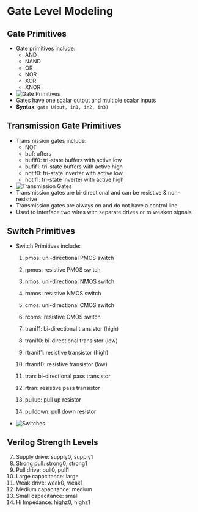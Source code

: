 # Gate Level Modeling

## Gate Primitives

* Gate primitives include:
  * AND
  * NAND
  * OR
  * NOR
  * XOR
  * XNOR
* ![Gate Primitives](http://www.asic-world.com/images/verilog/combo_gates.gif)
* Gates have one scalar output and multiple scalar inputs
* **Syntax**: `gate U(out, in1, in2, in3)`

## Transmission Gate Primitives

* Transmission gates include:
  * NOT
  * buf: uffers
  * bufif0: tri-state buffers with active low
  * bufif1: tri-state buffers with active high
  * notif0: tri-state inverter with active low
  * notif1: tri-state inverter with active high
* ![Transmission Gates](http://www.asic-world.com/images/verilog/bufs.gif)
* Transmission gates are bi-directional and can be resistive & non-resistive
* Transmission gates are always on and do not have a control line
* Used to interface two wires with separate drives or to weaken signals

## Switch Primitives

* Switch Primitives include:
  1. pmos: uni-directional PMOS switch
  1. rpmos: resistive PMOS switch

  2. nmos: uni-directional NMOS switch
  2. rnmos: resistive NMOS switch

  3. cmos: uni-directional CMOS switch
  3. rcoms: resistive CMOS switch

  4. tranif1: bi-directional transistor (high)
  4. tranif0: bi-directional transistor (low)

  5. rtranif1: resistive transistor (high)
  5. rtranif0: resistive transistor (low)

  6. tran: bi-directional pass transistor
  6. rtran: resistive pass transistor

  7. pullup: pull up resistor
  8. pulldown: pull down resistor

* ![Switches](http://www.asic-world.com/images/verilog/switch_prms.gif)

## Verilog Strength Levels

7. Supply drive: supply0, supply1
6. Strong pull: strong0, strong1
5. Pull drive: pull0, pull1
4. Large capacitance: large
3. Weak drive: weak0, weak1
2. Medium capacitance: medium
1. Small capacitance: small
0. Hi Impedance: highz0, highz1
